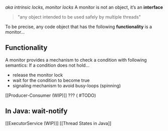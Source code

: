 *aka intrinsic locks, monitor locks*
A monitor is not an object, it’s an **interface**

> "any object intended to be used safely by multiple threads"

To be precise, any code object that has the following **functionality** is a monitor...
## Functionality
A monitor provides a mechanism to check a condition with following semantics:
If a condition does not hold...
- release the monitor lock
- wait for the condition to become true
- signaling mechanism to avoid busy-loops (spinning)

[[Producer-Consumer (WIP)]] ??? ( #TODO)
## In Java: wait-notify
[[ExecutorService (WIP)]]
[[Thread States in Java]]

